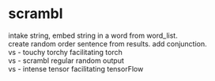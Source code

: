 # scrambl
intake string, embed string in a word from word_list.  
create random order sentence from results. 
add conjunction.  
vs - touchy torchy facilitating torch  
vs - scrambl regular random output  
vs - intense tensor facilitating tensorFlow

